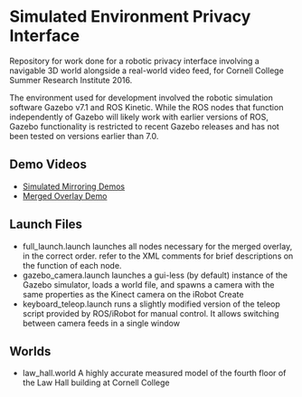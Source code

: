 # Simulated Environment Privacy Interface

Repository for work done for a robotic privacy interface involving a navigable 3D world
alongside a real-world video feed, for Cornell College Summer Research Institute 2016.

The environment used for development involved the robotic simulation software Gazebo v7.1
and ROS Kinetic. While the ROS nodes that function independently of Gazebo will likely work
with earlier versions of ROS, Gazebo functionality is restricted to recent Gazebo releases
and has not been tested on versions earlier than 7.0.

## Demo Videos

- [Simulated Mirroring Demos](https://youtu.be/AKyZ55t4OgU)
- [Merged Overlay Demo](https://youtu.be/Wj7Vkkc-Zts)

## Launch Files

- full_launch.launch launches all nodes necessary for the merged overlay, in the correct order.
    refer to the XML comments for brief descriptions on the function of each node.
- gazebo_camera.launch launches a gui-less (by default) instance of the Gazebo simulator,
    loads a world file, and spawns a camera with the same properties as the Kinect camera
    on the iRobot Create
- keyboard_teleop.launch runs a slightly modified version of the teleop script provided by
    ROS/iRobot for manual control. It allows switching between camera feeds in a single window 

## Worlds

- law_hall.world A highly accurate measured model of the fourth floor of the Law Hall 
    building at Cornell College

